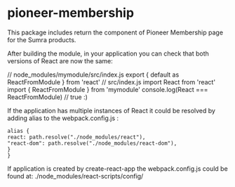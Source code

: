 # pioneer-membership

This package includes return the component of Pioneer Membership page for the Sumra products.

After building the module, in your application you can check that both versions of React are now the same:

// node_modules/mymodule/src/index.js
export { default as ReactFromModule } from 'react'
// src/index.js
import React from 'react'
import { ReactFromModule } from 'mymodule'
console.log(React === ReactFromModule) // true :)

If the application has multiple instances of React it could be resolved by adding alias to the webpack.config.js :

```resolve {
alias {
react: path.resolve("./node_modules/react"),
"react-dom": path.resolve("./node_modules/react-dom"),
}
}
```

If application is created by create-react-app the webpack.config.js could be found at:
./node_modules/react-scripts/config/
